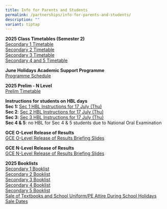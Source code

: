 ```yaml
---
title: Info for Parents and Students
permalink: /partnerships/info-for-parents-and-students/
description: ""
variant: tiptap
---
```

<p><strong>2025 Class Timetables (Semester 2)</strong>
<br><a href="/files/Sec_1_2025_Sem2.pdf" rel="noopener noreferrer nofollow" target="_blank">Secondary 1 Timetable</a>
<br><a href="/files/Sec_2_2025_Sem2.pdf" rel="noopener nofollow" target="_blank">Secondary 2 Timetable</a>
<br><a href="/files/Sec_3_2025_Sem2.pdf" rel="noopener nofollow" target="_blank">Secondary 3 Timetable</a>
<br><a href="/files/Sec_4___5_2025_Sem2.pdf" rel="noopener nofollow" target="_blank">Secondary 4 and 5 Timetable</a>
</p>
<p></p>
<p><strong>June Holidays Academic Support Programme</strong>
<br><a href="/files/2025_S4_5_JUNE_HOLIDAYS_ACADEMIC_SUPPORT_PROGRAMME.pdf" rel="noopener noreferrer nofollow" target="_blank">Programme Schedule</a>
</p>
<p></p>
<p><strong>2025 Prelim - N Level</strong>
<br><a href="/files/2025_PRELIM_TIMETABLE___N_Level.pdf" rel="noopener noreferrer nofollow" target="_blank">Prelim Timetable</a>
</p>
<p></p>
<p><strong>Instructions for students on HBL days</strong>
<br><strong> Sec 1: </strong><a href="https://docs.google.com/spreadsheets/d/e/2PACX-1vSKPvBmb2JIThrnQqZxL6hBNy3iOtDG-5i3tYo7uxdfJWC3m8HSc0NPCbxw_e17aRIKVi0k4ye_hYPg/pubhtml?gid=1125375067&amp;single=true" rel="noopener nofollow" target="_blank">Sec 1 HBL Instructions for 17 July (Thu)</a>
<br><strong>Sec 2</strong>: <a href="https://docs.google.com/spreadsheets/d/e/2PACX-1vQ5YQ0xuaZ2472Ltxz7bJpzd_yyb7lZiPueV_1KvcHVeXKWu-WYJsuVrD18oR8GKBQpRdAJlii4cFOU/pubhtml?gid=685945383&amp;single=true" rel="noopener nofollow" target="_blank">Sec 2 HBL Instructions for 17 July (Thu)</a>
<br><strong>Sec 3</strong>: <a href="https://docs.google.com/spreadsheets/d/e/2PACX-1vStsb40ADSQG0a28hKWL8Nb4KwRAs88Cmy7VpDEG_MX9qmys9stF2R3jhzHeSkUNFRmf3LeEDT0o_uH/pubhtml?gid=1053844976&amp;single=true" rel="noopener nofollow" target="_blank">Sec 3 HBL Instructions for 17 July (Thu)</a>
<br><strong> Sec 4 &amp; 5</strong>: no HBL for Sec 4 &amp; 5 students due
to National Oral Examination</p>
<p></p>
<p><strong>GCE O-Level Release of Results</strong>
<br><a href="/files/Briefing_Slides_for_Release_of_O_Level_Results.pdf" rel="noopener nofollow" target="_blank">GCE O-Level Release of Results Briefing Slides</a>
</p>
<p></p>
<p><strong>GCE N-Level Release of Results</strong>
<br><a href="/files/Briefing_Slides_for_Release_of_N_Level_Results.pdf" rel="noopener noreferrer nofollow" target="_blank">GCE N-Level Release of Results Briefing Slides</a>
</p>
<p></p>
<p><strong>2025 Booklists</strong>
<br><a href="/files/BDVSS__Sec_1_2025_Booklist.pdf" rel="noopener noreferrer nofollow" target="_blank">Secondary 1 Booklist</a>
<br><a href="/files/BVSS__Sec_2_2025_Booklist.pdf" rel="noopener noreferrer nofollow" target="_blank">Secondary 2 Booklist</a>
<br><a href="/files/BVSS__Sec_3_2025_Booklist.pdf" rel="noopener nofollow" target="_blank">Secondary 3 Booklist</a>
<br><a href="/files/BVSS__Sec_4_2025_Booklist.pdf" rel="noopener nofollow" target="_blank">Secondary 4 Booklist</a>
<br><a href="/files/BVSS__Sec_5_2025_Booklist.pdf" rel="noopener nofollow" target="_blank">Secondary 5 Booklist</a>
<br><a href="/files/Annex_A.pdf" rel="noopener nofollow" target="_blank">Sale of Textbooks and School Uniform/PE Attire During School Holidays</a>
<br><a href="/files/Sale_dates.pdf" rel="noopener nofollow" target="_blank">Sale Dates</a>
<br>
</p>
<p></p>